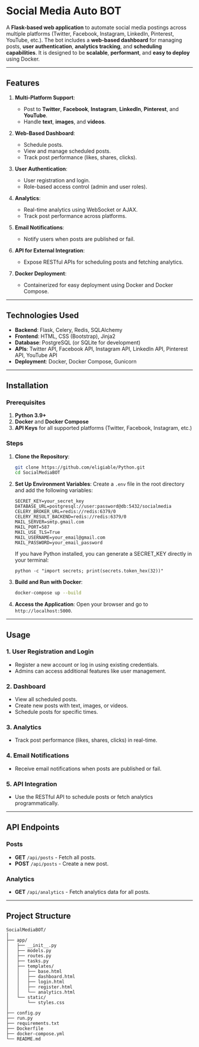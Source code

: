 # **Social Media Auto BOT**

A **Flask-based web application** to automate social media postings across multiple platforms (Twitter, Facebook, Instagram, LinkedIn, Pinterest, YouTube, etc.). The bot includes a **web-based dashboard** for managing posts, **user authentication**, **analytics tracking**, and **scheduling capabilities**. It is designed to be **scalable**, **performant**, and **easy to deploy** using Docker.

---

## **Features**

1. **Multi-Platform Support**:
   - Post to **Twitter**, **Facebook**, **Instagram**, **LinkedIn**, **Pinterest**, and **YouTube**.
   - Handle **text**, **images**, and **videos**.

2. **Web-Based Dashboard**:
   - Schedule posts.
   - View and manage scheduled posts.
   - Track post performance (likes, shares, clicks).

3. **User Authentication**:
   - User registration and login.
   - Role-based access control (admin and user roles).

4. **Analytics**:
   - Real-time analytics using WebSocket or AJAX.
   - Track post performance across platforms.

5. **Email Notifications**:
   - Notify users when posts are published or fail.

6. **API for External Integration**:
   - Expose RESTful APIs for scheduling posts and fetching analytics.

7. **Docker Deployment**:
   - Containerized for easy deployment using Docker and Docker Compose.

---

## **Technologies Used**

- **Backend**: Flask, Celery, Redis, SQLAlchemy
- **Frontend**: HTML, CSS (Bootstrap), Jinja2
- **Database**: PostgreSQL (or SQLite for development)
- **APIs**: Twitter API, Facebook API, Instagram API, LinkedIn API, Pinterest API, YouTube API
- **Deployment**: Docker, Docker Compose, Gunicorn

---

## **Installation**

### **Prerequisites**

1. **Python 3.9+**
2. **Docker** and **Docker Compose**
3. **API Keys** for all supported platforms (Twitter, Facebook, Instagram, etc.)

### **Steps**

1. **Clone the Repository**:
   ```bash
   git clone https://github.com/eligiable/Python.git
   cd SocialMediaBOT
   ```

2. **Set Up Environment Variables**:
   Create a `.env` file in the root directory and add the following variables:
   ```plaintext
   SECRET_KEY=your_secret_key
   DATABASE_URL=postgresql://user:password@db:5432/socialmedia
   CELERY_BROKER_URL=redis://redis:6379/0
   CELERY_RESULT_BACKEND=redis://redis:6379/0
   MAIL_SERVER=smtp.gmail.com
   MAIL_PORT=587
   MAIL_USE_TLS=True
   MAIL_USERNAME=your_email@gmail.com
   MAIL_PASSWORD=your_email_password
   ```
   If you have Python installed, you can generate a SECRET_KEY directly in your terminal:
   ```
   python -c "import secrets; print(secrets.token_hex(32))"
   ```

3. **Build and Run with Docker**:
   ```bash
   docker-compose up --build
   ```

4. **Access the Application**:
   Open your browser and go to `http://localhost:5000`.

---

## **Usage**

### **1. User Registration and Login**
- Register a new account or log in using existing credentials.
- Admins can access additional features like user management.

### **2. Dashboard**
- View all scheduled posts.
- Create new posts with text, images, or videos.
- Schedule posts for specific times.

### **3. Analytics**
- Track post performance (likes, shares, clicks) in real-time.

### **4. Email Notifications**
- Receive email notifications when posts are published or fail.

### **5. API Integration**
- Use the RESTful API to schedule posts or fetch analytics programmatically.

---

## **API Endpoints**

### **Posts**
- **GET** `/api/posts` - Fetch all posts.
- **POST** `/api/posts` - Create a new post.

### **Analytics**
- **GET** `/api/analytics` - Fetch analytics data for all posts.

---

## **Project Structure**

```
SocialMediaBOT/
│
├── app/
│   ├── __init__.py
│   ├── models.py
│   ├── routes.py
│   ├── tasks.py
│   ├── templates/
│   │   ├── base.html
│   │   ├── dashboard.html
│   │   ├── login.html
│   │   ├── register.html
│   │   └── analytics.html
│   └── static/
│       └── styles.css
│
├── config.py
├── run.py
├── requirements.txt
├── Dockerfile
├── docker-compose.yml
└── README.md
```